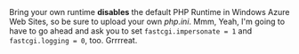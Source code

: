 <div class="alert alert-info">
Bring your own runtime <strong>disables</strong> the default PHP Runtime in Windows Azure Web Sites, so be sure to upload your own <em>php.ini</em>. Mmm, Yeah, I'm going to have to go ahead and ask you to set <code>fastcgi.impersonate = 1</code> and <code>fastcgi.logging = 0</code>, too. Grrrreat.
</div>